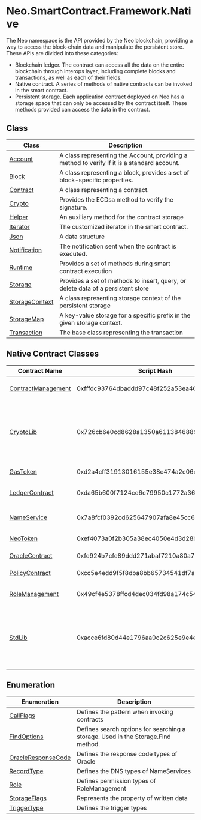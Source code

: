 # Neo.SmartContract.Framework.Native

The Neo namespace is the API provided by the Neo blockchain, providing a way to access the block-chain data and manipulate the persistent store. These APIs are divided into these categories:

- Blockchain ledger. The contract can access all the data on the entire blockchain through interops layer, including complete blocks and transactions, as well as each of their fields.
- Native contract. A series of methods of native contracts can be invoked in the smart contract.
- Persistent storage. Each application contract deployed on Neo has a storage space that can only be accessed by the contract itself. These methods provided can access the data in the contract.

## Class

| Class                                   | Description                                                  |
| --------------------------------------- | ------------------------------------------------------------ |
| [Account](neo/Account.md)               | A class representing the Account, providing a method to verify if it is a standard account. |
| [Block](neo/Block.md)                   | A class representing a block, provides a set of block-specific properties. |
| [Contract](neo/Contract.md)             | A class representing a contract.                             |
| [Crypto](neo/Crypto.md)                 | Provides the ECDsa method to verify the signature.           |
| [Helper](neo/Helper.md)                 | An auxiliary method for the contract storage                 |
| [Iterator](neo/Iterator.md)             | The customized iterator in the smart contract.               |
| [Json](neo/Json.md)                     | A data structure                                             |
| [Notification](neo/Notification.md)     | The notification sent when the contract is executed.         |
| [Runtime](neo/Runtime.md)               | Provides a set of methods during smart contract execution    |
| [Storage](neo/Storage.md)               | Provides a set of methods to insert, query, or delete data of a persistent store |
| [StorageContext](neo/StorageContext.md) | A class representing storage context of the persistent storage |
| [StorageMap](neo/StorageMap.md)         | A key-value storage for a specific prefix in the given storage context. |
| [Transaction](neo/Transaction.md)       | The base class representing the transaction                  |

## Native Contract Classes

| Contract Name                                   | Script Hash                                | Description                                                  |
| ----------------------------------------------- | ------------------------------------------ | ------------------------------------------------------------ |
| [ContractManagement](neo/ContractManagement.md) | 0xfffdc93764dbaddd97c48f252a53ea4643faa3fd | The contract that manages contracts                          |
| [CryptoLib](neo/CryptoLib.md)                   | 0x726cb6e0cd8628a1350a611384688911ab75f51b | A contract that integrates cryptographic methods such as hash calculation and signature verification |
| [GasToken](neo/GAS.md)                          | 0xd2a4cff31913016155e38e474a2c06d08be276cf | GAS related contract                                         |
| [LedgerContract](neo/Ledger.md)                 | 0xda65b600f7124ce6c79950c1772a36403104f2be | Blockchain protocol layer contracts                          |
| [NameService](neo/NameService.md)               | 0x7a8fcf0392cd625647907afa8e45cc66872b596b | Neo domain name device contract                              |
| [NeoToken](neo/NEO.md)                          | 0xef4073a0f2b305a38ec4050e4d3d28bc40ea63f5 | Neo related contract                                         |
| [OracleContract](neo/Oracle.md)                 | 0xfe924b7cfe89ddd271abaf7210a80a7e11178758 | Oracle contract                                              |
| [PolicyContract](neo/Policy.md)                 | 0xcc5e4edd9f5f8dba8bb65734541df7a1c081c67b | Consensus policy contract                                    |
| [RoleManagement](neo/RoleManagement.md)         | 0x49cf4e5378ffcd4dec034fd98a174c5491e395e2 | Role management contract                                     |
| [StdLib](neo/StdLib.md)                         | 0xacce6fd80d44e1796aa0c2c625e9e4e0ce39efc0 | A contract that integrates methods such as serialization, deserialization, and format conversion |

## Enumeration

| Enumeration                                     | Description                                                  |
| ----------------------------------------------- | ------------------------------------------------------------ |
| [CallFlags](neo/CallFlags.md)                   | Defines the pattern when invoking contracts                  |
| [FindOptions](neo/FindOptions.md)               | Defines search options for searching a storage. Used in the  Storage.Find method. |
| [OracleResponseCode](neo/OracleResponseCode.md) | Defines the response code types of Oracle                    |
| [RecordType](neo/RecordType.md)                 | Defines the DNS types of NameServices                        |
| [Role](neo/Role.md)                             | Defines permission types of RoleManagement                   |
| [StorageFlags](neo/StorageFlags.md)             | Represents the property of written data                      |
| [TriggerType](neo/TriggerType.md)               | Defines the trigger types                                    |

